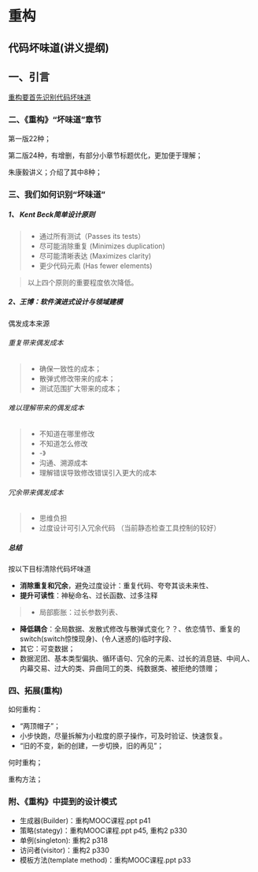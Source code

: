 
# 重构


## 代码坏味道(讲义提纲)

## 一、引言

[重构要首先识别代码坏味道](https://github.com/MagicBowen/refactoring/blob/master/effective-refactoring-1.md#%E5%85%B3%E4%BA%8E%E6%9C%AC%E6%96%87)

### 二、《重构》“坏味道”章节
第一版22种；

第二版24种，有增删，有部分小章节标题优化，更加便于理解；

朱康毅讲义；介绍了其中8种；

### 三、我们如何识别“坏味道”
##### 1、 Kent Beck简单设计原则
> - 通过所有测试（Passes its tests）
> - 尽可能消除重复 (Minimizes duplication)
> - 尽可能清晰表达 (Maximizes clarity)
> - 更少代码元素 (Has fewer elements)

>  以上四个原则的重要程度依次降低。

##### 2、王博：软件演进式设计与领域建模
偶发成本来源
###### 重复带来偶发成本
> - 确保一致性的成本；
> - 散弹式修改带来的成本；
> - 测试范围扩大带来的成本；

###### 难以理解带来的偶发成本
> - 不知道在哪里修改
> - 不知道怎么修改
> - -》
> - 沟通、溯源成本
> - 理解错误导致修改错误引入更大的成本

###### 冗余带来偶发成本
> - 思维负担
> - 过度设计可引入冗余代码 （当前静态检查工具控制的较好）

##### 总结
按以下目标清除代码坏味道
- **消除重复和冗余**，避免过度设计：重复代码、夸夸其谈未来性、
- **提升可读性**：神秘命名、过长函数、过多注释
> - 局部膨胀：过长参数列表、
- **降低耦合**：全局数据、发散式修改与散弹式变化？？、依恋情节、重复的switch(switch惊悚现身)、(令人迷惑的)临时字段、
- 其它：可变数据；
- 数据泥团、基本类型偏执、循环语句、冗余的元素、过长的消息链、中间人、内幕交易、过大的类、异曲同工的类、纯数据类、被拒绝的馈赠；
 

### 四、拓展(重构)
如何重构：
- “两顶帽子”；
- 小步快跑，尽量拆解为小粒度的原子操作，可及时验证、快速恢复。
- “旧的不变，新的创建，一步切换，旧的再见”；

何时重构；

重构方法；

### 附、《重构》中提到的设计模式
- 生成器(Builder)：重构MOOC课程.ppt p41
- 策略(stategy)：重构MOOC课程.ppt p45, 重构2 p330
- 单例(singleton): 重构2 p318
- 访问者(visitor)：重构2 p330
- 模板方法(template method)：重构MOOC课程.ppt p33

